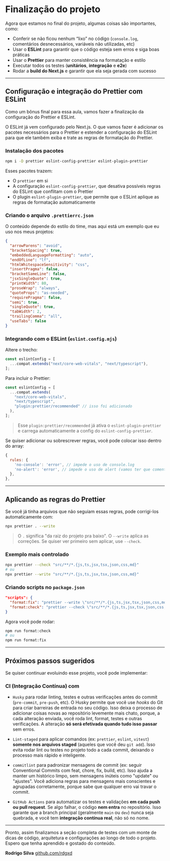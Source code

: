 # Finalização do projeto

Agora que estamos no final do projeto, algumas coisas são importantes, como:

- Conferir se não ficou nenhum “lixo” no código (`console.log`, comentários
  desnecessários, variáveis não utilizadas, etc)
- Usar o **ESLint** para garantir que o código esteja sem erros e siga boas
  práticas
- Usar o **Prettier** para manter consistência na formatação e estilo
- Executar todos os testes (**unitários**, **integração** e **e2e**)
- Rodar a **build do Next.js** e garantir que ela seja gerada com sucesso

---

## Configuração e integração do Prettier com ESLint

Como um bônus final para essa aula, vamos fazer a finalização da configuração do
Prettier e ESLint.

O ESLint já vem configurado pelo Next.js. O que vamos fazer é adicionar os
pacotes necessários para o Prettier e estender a configuração do ESLint para que
ele também exiba e trate as regras de formatação do Prettier.

### Instalação dos pacotes

```sh
npm i -D prettier eslint-config-prettier eslint-plugin-prettier
```

Esses pacotes trazem:

- O `prettier` em si
- A configuração `eslint-config-prettier`, que desativa possíveis regras do
  ESLint que conflitam com o Prettier
- O plugin `eslint-plugin-prettier`, que permite que o ESLint aplique as regras
  de formatação automaticamente

### Criando o arquivo `.prettierrc.json`

O conteúdo depende do estilo do time, mas aqui está um exemplo que eu uso nos
meus projetos:

```json
{
  "arrowParens": "avoid",
  "bracketSpacing": true,
  "embeddedLanguageFormatting": "auto",
  "endOfLine": "lf",
  "htmlWhitespaceSensitivity": "css",
  "insertPragma": false,
  "bracketSameLine": false,
  "jsxSingleQuote": true,
  "printWidth": 80,
  "proseWrap": "always",
  "quoteProps": "as-needed",
  "requirePragma": false,
  "semi": true,
  "singleQuote": true,
  "tabWidth": 2,
  "trailingComma": "all",
  "useTabs": false
}
```

### Integrando com o ESLint (`eslint.config.mjs`)

Altere o trecho:

```js
const eslintConfig = [
  ...compat.extends("next/core-web-vitals", "next/typescript"),
];
```

Para incluir o Prettier:

```js
const eslintConfig = [
  ...compat.extends(
    "next/core-web-vitals",
    "next/typescript",
    "plugin:prettier/recommended" // isso foi adicionado
  ),
];
```

> Esse `plugin:prettier/recommended` já ativa o `eslint-plugin-prettier` e
> carrega automaticamente a config do `eslint-config-prettier`.

Se quiser adicionar ou sobrescrever regras, você pode colocar isso dentro do
array:

```js
{
  rules: {
    'no-console': 'error', // impede o uso de console.log
    'no-alert': 'error', // impede o uso de alert (vamos ter que comentar isso)
  },
},
```

---

## Aplicando as regras do Prettier

Se você já tinha arquivos que não seguiam essas regras, pode corrigi-los
automaticamente com:

```sh
npx prettier . --write
```

> O `.` significa "da raiz do projeto pra baixo". O `--write` aplica as
> correções. Se quiser ver primeiro sem aplicar, use `--check`.

### Exemplo mais controlado

```sh
npx prettier --check "src/**/*.{js,ts,jsx,tsx,json,css,md}"
# ou
npx prettier --write "src/**/*.{js,ts,jsx,tsx,json,css,md}"
```

### Criando scripts no `package.json`

```json
"scripts": {
  "format:fix": "prettier --write \"src/**/*.{js,ts,jsx,tsx,json,css,md}\"",
  "format:check": "prettier --check \"src/**/*.{js,ts,jsx,tsx,json,css,md}\""
}
```

Agora você pode rodar:

```sh
npm run format:check
# ou
npm run format:fix
```

---

## Próximos passos sugeridos

Se quiser continuar evoluindo esse projeto, você pode implementar:

### CI (Integração Contínua) com

- `Husky` para rodar linting, testes e outras verificações antes do commit
  (`pre-commit`, `pre-push`, etc). O Husky permite que você use _hooks_ do Git
  para criar barreiras de entrada no seu código. Isso deixa o processo de
  adicionar coisas novas ao repositório levemente mais chato, porque, a cada
  alteração enviada, você roda lint, format, testes e outras verificações. A
  alteração **só será efetivada quando tudo isso passar** sem erros.

- `Lint-staged` para aplicar comandos (ex: `prettier`, `eslint`, `vitest`)
  **somente nos arquivos staged** (aqueles que você deu `git add`). Isso evita
  rodar lint ou testes no projeto todo a cada commit, deixando o processo mais
  rápido e inteligente.

- `commitlint` para padronizar mensagens de commit (ex: seguir Conventional
  Commits com feat, chore, fix, build, etc). Isso ajuda a manter um histórico
  limpo, sem mensagens inúteis como "update" ou "ajustes". Você adiciona regras
  para mensagens mais conscientes e agrupadas corretamente, porque sabe que
  qualquer erro vai travar o commit.

- `GitHub Actions` para automatizar os testes e validações **em cada push ou
  pull request**. Se algo falhar, o código **nem entra** no repositório. Isso
  garante que a branch principal (geralmente `main` ou `dev`) nunca seja
  quebrada, e você tem **integração contínua real**, não só no nome.

---

Pronto, assim finalizamos a seção completa de testes com um monte de dicas de
código, arquitetura e configurações ao longo de todo o projeto. Espero que tenha
aprendido e gostado do conteúdo.

**Rodrigo Silva** [github.com/rdgxd](https://github.com/rdgxd)
